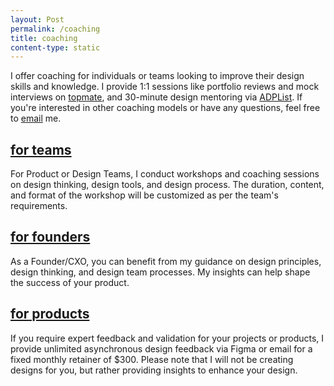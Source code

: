 ```yaml
---
layout: Post
permalink: /coaching
title: coaching
content-type: static
---
```


I offer coaching for individuals or teams looking to improve their design skills and knowledge. I provide 1:1 sessions like portfolio reviews and mock interviews on <a href="https://topmate.io/hiran">topmate</a>, and 30-minute design mentoring via <a href="https://adplist.org/mentors/hiran-venugopalan">ADPList</a>. If you're interested in other coaching models or have any questions, feel free to <a href="mailto:hi@hiran.in">email</a> me.

## <u>for teams</u>
For Product or Design Teams, I conduct workshops and coaching sessions on design thinking, design tools, and design process. The duration, content, and format of the workshop will be customized as per the team's requirements.

## <u>for founders</u>
As a Founder/CXO, you can benefit from my guidance on design principles, design thinking, and design team processes. My insights can help shape the success of your product.

## <u>for products</u>
If you require expert feedback and validation for your projects or products, I provide unlimited asynchronous design feedback via Figma or email for a fixed monthly retainer of $300. Please note that I will not be creating designs for you, but rather providing insights to enhance your design.


